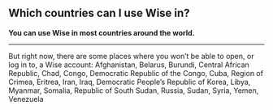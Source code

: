 ## Which countries can I use Wise in?  
**You can use Wise in most countries around the world.**

 ****

But right now, there are some places where you won’t be able to open, or log in to, a Wise account: Afghanistan, Belarus, Burundi, Central African Republic, Chad, Congo, Democratic Republic of the Congo, Cuba, Region of Crimea, Eritrea, Iran, Iraq, Democratic People’s Republic of Korea, Libya, Myanmar, Somalia, Republic of South Sudan, Russia, Sudan, Syria, Yemen, Venezuela